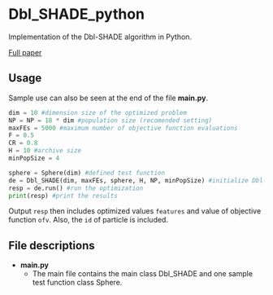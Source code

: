 # Dbl_SHADE_python

Implementation of the Dbl-SHADE algorithm in Python.

[Full paper](https://doi.org/10.1109/SSCI.2017.8280959)

## Usage
Sample use can also be seen at the end of the file __main.py__. 
```python
dim = 10 #dimension size of the optimized problem
NP = NP = 18 * dim #population size (recomended setting)
maxFEs = 5000 #maximum number of objective function evaluations
F = 0.5
CR = 0.8
H = 10 #archive size
minPopSize = 4

sphere = Sphere(dim) #defined test function
de = Dbl_SHADE(dim, maxFEs, sphere, H, NP, minPopSize) #initialize Dbl-SHADE
resp = de.run() #run the optimization
print(resp) #print the results
```
Output ``resp`` then includes optimized values ``features`` and value of objective function ``ofv``. Also, the ``id`` of particle is included.

## File descriptions
* __main.py__
  * The main file contains the main class Dbl_SHADE and one sample test function class Sphere.
